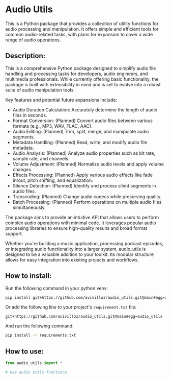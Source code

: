 # Audio Utils

This is a Python package that provides a collection of utility functions for audio processing and manipulation. It offers simple and efficient tools for common audio-related tasks, with plans for expansion to cover a wide range of audio operations.

## Description:

This is a comprehensive Python package designed to simplify audio file handling and processing tasks for developers, audio engineers, and multimedia professionals. While currently offering basic functionality, the package is built with extensibility in mind and is set to evolve into a robust suite of audio manipulation tools.

Key features and potential future expansions include:
- Audio Duration Calculation: Accurately determine the length of audio files in seconds.
- Format Conversion: (Planned) Convert audio files between various formats (e.g., MP3, WAV, FLAC, AAC).
- Audio Editing: (Planned) Trim, split, merge, and manipulate audio segments.
- Metadata Handling: (Planned) Read, write, and modify audio file metadata.
- Audio Analysis: (Planned) Analyze audio properties such as bit rate, sample rate, and channels.
- Volume Adjustment: (Planned) Normalize audio levels and apply volume changes.
- Effects Processing: (Planned) Apply various audio effects like fade in/out, pitch shifting, and equalization.
- Silence Detection: (Planned) Identify and process silent segments in audio files.
- Transcoding: (Planned) Change audio codecs while preserving quality.
- Batch Processing: (Planned) Perform operations on multiple audio files simultaneously.

The package aims to provide an intuitive API that allows users to perform complex audio operations with minimal code. It leverages popular audio processing libraries to ensure high-quality results and broad format support.

Whether you're building a music application, processing podcast episodes, or integrating audio functionality into a larger system, audio_utils is designed to be a valuable addition to your toolkit. Its modular structure allows for easy integration into existing projects and workflows.

## How to install:

Run the following command in your python venv:

```bash
pip install git+https://github.com/avivilloz/audio_utils.git@main#egg=audio_utils
```

Or add the following line to your project's `requirement.txt` file:

```
git+https://github.com/avivilloz/audio_utils.git@main#egg=audio_utils
```

And run the following command:

```bash
pip install -r requirements.txt
```

## How to use:

```python
from audio_utils import *

# Use audio utils functions
```
